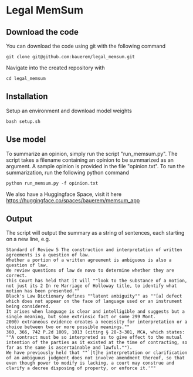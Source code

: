 # Legal MemSum


## Download the code

You can download the code using git with the following command

    git clone git@github.com:bauerem/legal_memsum.git

Navigate into the created repository with

    cd legal_memsum

## Installation

Setup an environment and download model weights

    bash setup.sh


## Use model

To summarize an opinion, simply run the script "run_memsum.py". The script takes a filename containing an opinion to be summarized as an argument. A sample opinion is provided in the file "opinion.txt". To run the summarization, run the following python command

    python run_memsum.py -f opinion.txt
  
We also have a Huggingface Space, visit it here
    https://huggingface.co/spaces/bauerem/memsum_app

## Output

The script will output the summary as a string of sentences, each starting on a new line, e.g.

    Standard of Review 5 The construction and interpretation of written agreements is a question of law.
    Whether a portion of a written agreement is ambiguous is also a question of law.
    We review questions of law de novo to determine whether they are correct.
    This Court has held that it will ""look to the substance of a motion, not just its 2 In re Marriage of Holloway title, to identify what motion has been presented.""
    Black's Law Dictionary defines ""latent ambiguity"" as ""[a] defect which does not appear on the face of language used or an instrument being considered.
    It arises when language is clear and intelligible and suggests but a single meaning, but some extrinsic fact or some 299 Mont.
    2000) extraneous evidence creates a necessity for interpretation or a choice between two or more possible meanings.""
    360, 366, 742 P.2d 1009, 1013 (citing § 28-3-301, MCA, which states: ""A contract must be so interpreted as to give effect to the mutual intention of the parties as it existed at the time of contracting, so far as the same is ascertainable and lawful."").
    We have previously held that ""`[t]he interpretation or clarification of an ambiguous judgment does not involve amendment thereof, so that even though power to modify is lacking, a court may construe and clarify a decree disposing of property, or enforce it.'""
